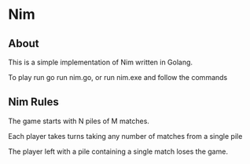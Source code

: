 # Nim

## About
This is a simple implementation of Nim written in Golang.

To play run go run nim.go, or run nim.exe and follow the commands

## Nim Rules

The game starts with N piles of M matches.

Each player takes turns taking any number of matches from a single pile

The player left with a pile containing a single match loses the game.
